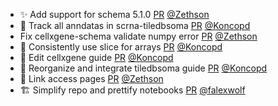 - ✨ Add support for schema 5.1.0 [PR](https://github.com/laminlabs/cellxgene-lamin/pull/97) [@Zethson](https://github.com/Zethson)
- 📝 Track all anndatas in scrna-tiledbsoma [PR](https://github.com/laminlabs/lamin-usecases/pull/153) [@Koncopd](https://github.com/Koncopd)
- Fix cellxgene-schema validate numpy error [PR](https://github.com/laminlabs/cellxgene-lamin/pull/95) [@Zethson](https://github.com/Zethson)
- 📝 Consistently use slice for arrays [PR](https://github.com/laminlabs/cellxgene-lamin/pull/93) [@Koncopd](https://github.com/Koncopd)
- 📝 Edit cellxgene guide [PR](https://github.com/laminlabs/cellxgene-lamin/pull/92) [@Koncopd](https://github.com/Koncopd)
- 📝 Reorganize and integrate tiledbsoma guide [PR](https://github.com/laminlabs/cellxgene-lamin/pull/91) [@Koncopd](https://github.com/Koncopd)
- 📝 Link access pages [PR](https://github.com/laminlabs/lamin-usecases/pull/152) [@Zethson](https://github.com/Zethson)
- 🏗️ Simplify repo and prettify notebooks [PR](https://github.com/laminlabs/lamin-mlops/pull/19) [@falexwolf](https://github.com/falexwolf)
